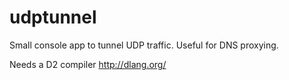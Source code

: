 # udptunnel
Small console app to tunnel UDP traffic. Useful for DNS proxying.

Needs a D2 compiler http://dlang.org/
